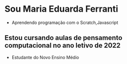 # Sou Maria Eduarda Ferranti 
- Aprendendo programação com o Scratch,Javascript

## Estou cursando aulas de pensamento computacional no ano letivo de 2022
- Estudante do Novo Ensino Médio
